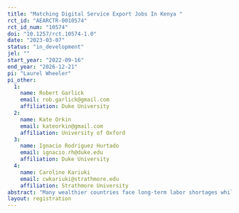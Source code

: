 ```yaml
---
title: "Matching Digital Service Export Jobs In Kenya "
rct_id: "AEARCTR-0010574"
rct_id_num: "10574"
doi: "10.1257/rct.10574-1.0"
date: "2023-03-07"
status: "in_development"
jel: ""
start_year: "2022-09-16"
end_year: "2026-12-21"
pi: "Laurel Wheeler"
pi_other:
  1:
    name: Robert Garlick
    email: rob.garlick@gmail.com
    affiliation: Duke University
  2:
    name: Kate Orkin
    email: kateorkin@gmail.com
    affiliation: University of Oxford
  3:
    name: Ignacio Rodriguez Hurtado
    email: ignacio.rh@duke.edu
    affiliation: Duke University
  4:
    name: Caroline Kariuki
    email: cwkariuki@strathmore.edu
    affiliation: Strathmore University
abstract: "Many wealthier countries face long-term labor shortages while many poorer countries face high levels of unemployment. But migration between countries is politically difficult. Digital service export jobs, in which workers in poorer countries work remotely for firms in wealthier countries, offer a  possible route to higher employment in higher-quality jobs.  Our study relies on random assignment to causally identify the value of digital service export jobs to workers. We also study how firms can improve hiring for these jobs.  "
layout: registration
---
```


